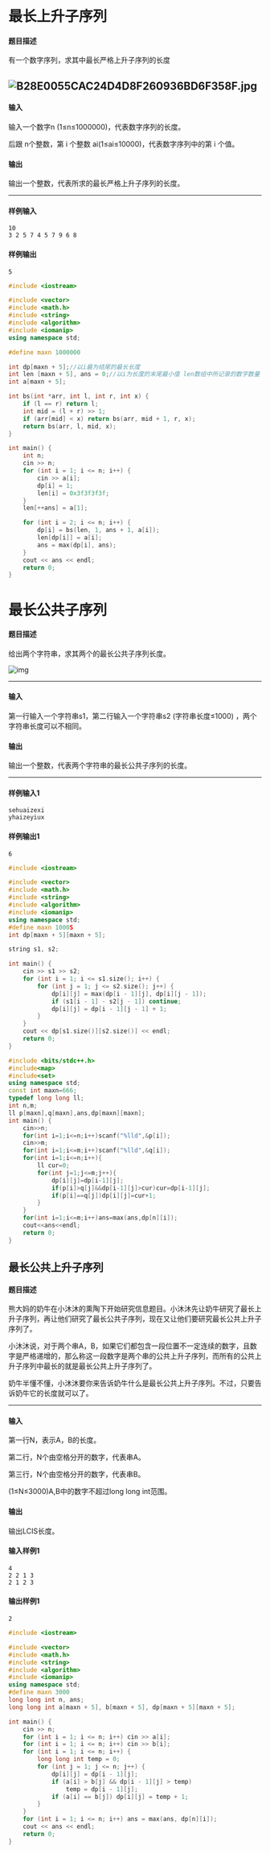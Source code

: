 # 最长上升子序列

#### 题目描述

有一个数字序列，求其中最长严格上升子序列的长度

## ![B28E0055CAC24D4D8F260936BD6F358F.jpg](http://47.93.11.51:88/img/2019-05-26/B28E0055CAC24D4D8F260936BD6F358F.jpg)

#### 输入

输入一个数字n (1≤n≤1000000)，代表数字序列的长度。

后跟 n个整数，第 i 个整数 ai(1≤ai≤10000)，代表数字序列中的第 i 个值。

#### 输出

输出一个整数，代表所求的最长严格上升子序列的长度。

------

#### 样例输入

```
10
3 2 5 7 4 5 7 9 6 8
```

#### 样例输出

```
5
```



```c++
#include <iostream>

#include <vector>
#include <math.h>
#include <string>
#include <algorithm>
#include <iomanip>
using namespace std;

#define maxn 1000000

int dp[maxn + 5];//以i最为结尾的最长长度
int len [maxn + 5], ans = 0;//以i为长度的末尾最小值 len数组中所记录的数字数量
int a[maxn + 5];

int bs(int *arr, int l, int r, int x) {
	if (l == r) return l; 
	int mid = (l + r) >> 1;
	if (arr[mid] < x) return bs(arr, mid + 1, r, x);
	return bs(arr, l, mid, x);
}

int main() {
	int n; 
	cin >> n;
	for (int i = 1; i <= n; i++) {
		cin >> a[i];
		dp[i] = 1;
		len[i] = 0x3f3f3f3f;
	}
	len[++ans] = a[1];

	for (int i = 2; i <= n; i++) {
		dp[i] = bs(len, 1, ans + 1, a[i]);
		len[dp[i]] = a[i];
		ans = max(dp[i], ans);
	}
	cout << ans << endl;
	return 0;
}

```



# 最长公共子序列

#### 题目描述

给出两个字符串，求其两个的最长公共子序列长度。

![img](http://jisuanke.oss-cn-beijing.aliyuncs.com/19-1-4/55649855.jpg)

------

#### 输入

第一行输入一个字符串s1，第二行输入一个字符串s2 (字符串长度≤1000) ，两个字符串长度可以不相同。

#### 输出

输出一个整数，代表两个字符串的最长公共子序列的长度。

------

#### 样例输入1

```
sehuaizexi
yhaizeyiux
```

#### 样例输出1

```
6
```





```c++
#include <iostream>

#include <vector>
#include <math.h>
#include <string>
#include <algorithm>
#include <iomanip>
using namespace std;
#define maxn 1000S
int dp[maxn + 5][maxn + 5];

string s1, s2;

int main() {
	cin >> s1 >> s2;
	for (int i = 1; i <= s1.size(); i++) {
		for (int j = 1; j <= s2.size(); j++) {
			dp[i][j] = max(dp[i - 1][j], dp[i][j - 1]);
			if (s1[i - 1] - s2[j - 1]) continue;
			dp[i][j] = dp[i - 1][j - 1] + 1;
		}
	}
	cout << dp[s1.size()][s2.size()] << endl;
	return 0;
}
```



```c++
#include <bits/stdc++.h>
#include<map>
#include<set>
using namespace std;
const int maxn=666;
typedef long long ll;
int n,m;
ll p[maxn],q[maxn],ans,dp[maxn][maxn];
int main() {
    cin>>n;
    for(int i=1;i<=n;i++)scanf("%lld",&p[i]);
    cin>>m;
    for(int i=1;i<=m;i++)scanf("%lld",&q[i]);
    for(int i=1;i<=n;i++){
        ll cur=0;
        for(int j=1;j<=m;j++){
            dp[i][j]=dp[i-1][j];
            if(p[i]>q[j]&&dp[i-1][j]>cur)cur=dp[i-1][j];
            if(p[i]==q[j])dp[i][j]=cur+1;
        }
    }
    for(int i=1;i<=m;i++)ans=max(ans,dp[n][i]);
    cout<<ans<<endl;
    return 0;
}
```



## 最长公共上升子序列

#### 题目描述

 熊大妈的奶牛在小沐沐的熏陶下开始研究信息题目。小沐沐先让奶牛研究了最长上升子序列，再让他们研究了最长公共子序列，现在又让他们要研究最长公共上升子序列了。

 小沐沐说，对于两个串A，B，如果它们都包含一段位置不一定连续的数字，且数字是严格递增的，那么称这一段数字是两个串的公共上升子序列，而所有的公共上升子序列中最长的就是最长公共上升子序列了。

 奶牛半懂不懂，小沐沐要你来告诉奶牛什么是最长公共上升子序列。不过，只要告诉奶牛它的长度就可以了。

------

#### 输入

 第一行N，表示A，B的长度。

 第二行，N个由空格分开的数字，代表串A。

 第三行，N个由空格分开的数字，代表串B。

 (1≤N≤3000)A,B中的数字不超过long long int范围。

#### 输出

 输出LCIS长度。

#### 输入样例1

```
4
2 2 1 3
2 1 2 3
```

#### 输出样例1

```
2
```



```c++
#include <iostream>

#include <vector>
#include <math.h>
#include <string>
#include <algorithm>
#include <iomanip>
using namespace std;
#define maxn 3000
long long int n, ans;
long long int a[maxn + 5], b[maxn + 5], dp[maxn + 5][maxn + 5];

int main() {
	cin >> n;
	for (int i = 1; i <= n; i++) cin >> a[i];
	for (int i = 1; i <= n; i++) cin >> b[i];
	for (int i = 1; i <= n; i++) {
		long long int temp = 0;
		for (int j = 1; j <= n; j++) {
			dp[i][j] = dp[i - 1][j];
			if (a[i] > b[j] && dp[i - 1][j] > temp)
				temp = dp[i - 1][j];
			if (a[i] == b[j]) dp[i][j] = temp + 1;
		}
	}
	for (int i = 1; i <= n; i++) ans = max(ans, dp[n][i]);
	cout << ans << endl;
	return 0;
}
```

